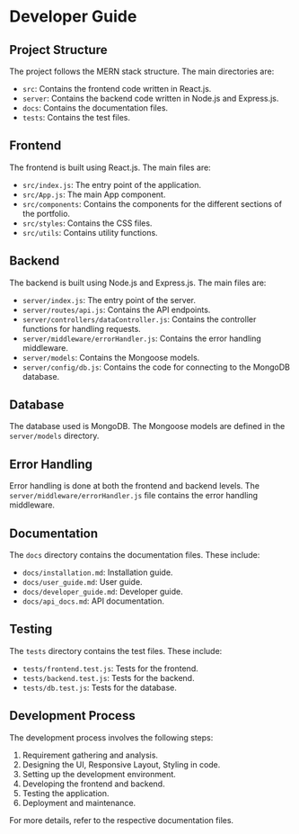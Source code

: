 # Developer Guide

## Project Structure

The project follows the MERN stack structure. The main directories are:

- `src`: Contains the frontend code written in React.js.
- `server`: Contains the backend code written in Node.js and Express.js.
- `docs`: Contains the documentation files.
- `tests`: Contains the test files.

## Frontend

The frontend is built using React.js. The main files are:

- `src/index.js`: The entry point of the application.
- `src/App.js`: The main App component.
- `src/components`: Contains the components for the different sections of the portfolio.
- `src/styles`: Contains the CSS files.
- `src/utils`: Contains utility functions.

## Backend

The backend is built using Node.js and Express.js. The main files are:

- `server/index.js`: The entry point of the server.
- `server/routes/api.js`: Contains the API endpoints.
- `server/controllers/dataController.js`: Contains the controller functions for handling requests.
- `server/middleware/errorHandler.js`: Contains the error handling middleware.
- `server/models`: Contains the Mongoose models.
- `server/config/db.js`: Contains the code for connecting to the MongoDB database.

## Database

The database used is MongoDB. The Mongoose models are defined in the `server/models` directory.

## Error Handling

Error handling is done at both the frontend and backend levels. The `server/middleware/errorHandler.js` file contains the error handling middleware.

## Documentation

The `docs` directory contains the documentation files. These include:

- `docs/installation.md`: Installation guide.
- `docs/user_guide.md`: User guide.
- `docs/developer_guide.md`: Developer guide.
- `docs/api_docs.md`: API documentation.

## Testing

The `tests` directory contains the test files. These include:

- `tests/frontend.test.js`: Tests for the frontend.
- `tests/backend.test.js`: Tests for the backend.
- `tests/db.test.js`: Tests for the database.

## Development Process

The development process involves the following steps:

1. Requirement gathering and analysis.
2. Designing the UI, Responsive Layout, Styling in code.
3. Setting up the development environment.
4. Developing the frontend and backend.
5. Testing the application.
6. Deployment and maintenance.

For more details, refer to the respective documentation files.